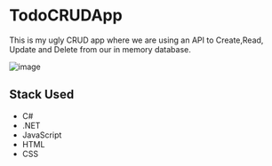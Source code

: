 # TodoCRUDApp

This is my ugly CRUD app where we are using an API to Create,Read, Update and Delete from our in memory database. 

![image](https://user-images.githubusercontent.com/38886930/125784988-c851be22-3cd2-4723-9659-caf6e884064d.png)


## Stack Used

- C#
- .NET
- JavaScript
- HTML
- CSS
